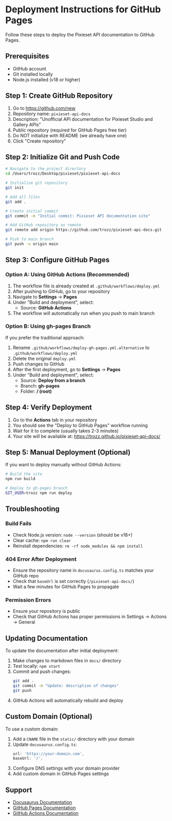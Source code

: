 # Deployment Instructions for GitHub Pages

Follow these steps to deploy the Pixieset API documentation to GitHub Pages.

## Prerequisites

- GitHub account
- Git installed locally
- Node.js installed (v18 or higher)

## Step 1: Create GitHub Repository

1. Go to https://github.com/new
2. Repository name: `pixieset-api-docs`
3. Description: "Unofficial API documentation for Pixieset Studio and Gallery APIs"
4. Public repository (required for GitHub Pages free tier)
5. Do NOT initialize with README (we already have one)
6. Click "Create repository"

## Step 2: Initialize Git and Push Code

```bash
# Navigate to the project directory
cd /Users/trozz/Desktop/pixieset/pixieset-api-docs

# Initialize git repository
git init

# Add all files
git add .

# Create initial commit
git commit -m "Initial commit: Pixieset API documentation site"

# Add GitHub repository as remote
git remote add origin https://github.com/trozz/pixieset-api-docs.git

# Push to main branch
git push -u origin main
```

## Step 3: Configure GitHub Pages

### Option A: Using GitHub Actions (Recommended)

1. The workflow file is already created at `.github/workflows/deploy.yml`
2. After pushing to GitHub, go to your repository
3. Navigate to **Settings** → **Pages**
4. Under "Build and deployment", select:
   - Source: **GitHub Actions**
5. The workflow will automatically run when you push to main branch

### Option B: Using gh-pages Branch

If you prefer the traditional approach:

1. Rename `.github/workflows/deploy-gh-pages.yml.alternative` to `.github/workflows/deploy.yml`
2. Delete the original `deploy.yml`
3. Push changes to GitHub
4. After the first deployment, go to **Settings** → **Pages**
5. Under "Build and deployment", select:
   - Source: **Deploy from a branch**
   - Branch: **gh-pages**
   - Folder: **/ (root)**

## Step 4: Verify Deployment

1. Go to the **Actions** tab in your repository
2. You should see the "Deploy to GitHub Pages" workflow running
3. Wait for it to complete (usually takes 2-3 minutes)
4. Your site will be available at: https://trozz.github.io/pixieset-api-docs/

## Step 5: Manual Deployment (Optional)

If you want to deploy manually without GitHub Actions:

```bash
# Build the site
npm run build

# Deploy to gh-pages branch
GIT_USER=trozz npm run deploy
```

## Troubleshooting

### Build Fails

- Check Node.js version: `node --version` (should be v18+)
- Clear cache: `npm run clear`
- Reinstall dependencies: `rm -rf node_modules && npm install`

### 404 Error After Deployment

- Ensure the repository name in `docusaurus.config.ts` matches your GitHub repo
- Check that `baseUrl` is set correctly (`/pixieset-api-docs/`)
- Wait a few minutes for GitHub Pages to propagate

### Permission Errors

- Ensure your repository is public
- Check that GitHub Actions has proper permissions in Settings → Actions → General

## Updating Documentation

To update the documentation after initial deployment:

1. Make changes to markdown files in `docs/` directory
2. Test locally: `npm start`
3. Commit and push changes:
   ```bash
   git add .
   git commit -m "Update: description of changes"
   git push
   ```
4. GitHub Actions will automatically rebuild and deploy

## Custom Domain (Optional)

To use a custom domain:

1. Add a `CNAME` file in the `static/` directory with your domain
2. Update `docusaurus.config.ts`:
   ```typescript
   url: 'https://your-domain.com',
   baseUrl: '/',
   ```
3. Configure DNS settings with your domain provider
4. Add custom domain in GitHub Pages settings

## Support

- [Docusaurus Documentation](https://docusaurus.io/docs)
- [GitHub Pages Documentation](https://docs.github.com/en/pages)
- [GitHub Actions Documentation](https://docs.github.com/en/actions)